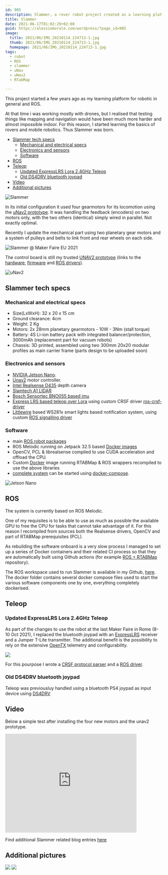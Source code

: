 ```yaml
---
id: 905
description: Slammer, a rover robot project created as a learning platform for mobile robots
title: Slammer
date: 2021-06-17T01:02:29+02:00
guid: https://alessiomorale.com/wordpress/?page_id=905
image:
  title: 2021/06/IMG_20210114_224713-1.jpg
  thumb: 2021/06/IMG_20210114_224713-1.jpg
  homepage: 2021/06/IMG_20210114_224713-1.jpg
tags:
  - robot
  - ROS
  - slammer
  - uNav
  - uNav2
  - RTabMap

---
```



This project started a few years ago as my learning platform for robotic in general and ROS.

At that time i was working mostly with drones, but I realised that testing things like mapping and navigation would have been much more harder and almost impossible indoor. For this reason, I started learning the basics of rovers and mobile robotics. Thus Slammer was born.
<!--more-->
- [Slammer tech specs](#slammer-tech-specs)
  - [Mechanical and electrical specs](#mechanical-and-electrical-specs)
  - [Electronics and sensors](#electronics-and-sensors)
  - [Software](#software)
- [ROS](#ros)
- [Teleop](#teleop)
  - [Updated ExpressLRS Lora 2.4GHz Teleop](#updated-expresslrs-lora-24ghz-teleop)
  - [Old DS4DRV bluetooth joypad](#old-ds4drv-bluetooth-joypad)
- [Video](#video)
- [Additional pictures](#additional-pictures)

![Slammer](/images/2021/10/IMG_20211008_183528.jpg)

In its initial configuration it used four gearmotors for its locomotion using the [uNav2 prototype](./unav2). It was handling the feedback (encoders) on two motors only, with the two others (identical) simply wired in parallel. Not exactly optimal.

Recently I update the mechanical part using two planetary gear motors and a system of pulleys and belts to link front and rear wheels on each side.

![Slammer @ Maker Faire EU 2021](/images/2021/10/IMG_20210425_164140.jpg)

The control board is still my trusted [UNAV2 prototype](./unav2) (links to the [hardware](https://github.com/AlessioMorale/unav2_hardware/tree/master/integrated_board), [firmware](https://github.com/AlessioMorale/unav2_stm32) and [ROS drivers](https://github.com/AlessioMorale/unav2_ros)).

![uNav2](/images/2021/06/DSC8028.jpg)

## Slammer tech specs

### Mechanical and electrical specs

- Size(LxWxH): 32 x 20 x 15 cm
- Ground clearance: 4cm
- Weight: 2 Kg
- Motors: 2x 28mm planetary gearmotors - 10W - 3Nm (stall torque)
- Battery: 4S Li-ion battery pack with integrated balancer/protection, 3000mAh (replacement part for vacuum robots)
- Chassis: 3D printed, assembled using two 300mm 20x20 modular profiles as main carrier frame (parts design to be uploaded soon)

### Electronics and sensors

- [NVIDIA Jetson Nano](https://www.nvidia.com/object/embedded-systems-dev-kits-modules.html).
- [Unav2](https://blog.alessiomorale.com/unav2) motor controller.
- [Intel Realsense D435](https://www.intelrealsense.com/depth-camera-d435/) depth camera
- [Slamtech A1 LIDAR](https://www.slamtec.com/en/Lidar/A1)
- [Bosch Sensortec BNO055 based imu](https://www.bosch-sensortec.com/products/smart-sensors/bno055/)
- [Express LRS based teleop over Lora](https://github.com/ExpressLRS/ExpressLRS) using custom CRSF driver [ros-crsf-driver](https://github.com/AlessioMorale/ros_crsf_driver)
- [Littlewire](https://littlewire.github.io/) based WS281x smart lights based notification system, using custom [ROS signalling driver](https://github.com/AlessioMorale/ros_signalling)

### Software

- main [ROS robot packages](https://github.com/AlessioMorale/slammer_rover)
- ROS Melodic running on Jetpack 32.5 based [Docker images](https://github.com/AlessioMorale/jetson-ros-perception)
- OpenCV, PCL & librealsense compiled to use CUDA acceleration and offload the CPU.
- Custom [Docker](https://github.com/AlessioMorale/jetson-ros-rtabmap) image running RTABMap & ROS wrappers recompiled to use the above libraries
- [complete system](https://github.com/AlessioMorale/slammer_rover) can be started using [docker-compose](https://github.com/AlessioMorale/slammer_rover/tree/master/docker).

![Jetson Nano](/images/2021/06/IMG_20210321_235444.jpg)

## ROS

The system is currently based on ROS Melodic.

One of my requisites is to be able to use as much as possible the available GPU to free the CPU for tasks that cannot take advantage of it. For this reason I recompiled from sources both the Realsense drivers, OpenCV and part of RTABMap prerequisites (PCL).

As rebuilding the software onboard is a very slow process I managed to set up a series of Docker containers and their related CI process so that they are automatically built using Github actions (for example [ROS + RTABMap](https://github.com/AlessioMorale/jetson-ros-rtabmap) repository).

The ROS workspace used to run Slammer is available in my Github, [here](https://github.com/AlessioMorale/rover_launch_files). The docker folder contains several docker compose files used to start the various software components one by one, everything completely dockerised.

## Teleop

### Updated ExpressLRS Lora 2.4GHz Teleop

As part of the changes to use the robot at the last Maker Faire in Rome (8-10 Oct 2021), I replaced the bluetooth joypad with an [ExpressLRS](https://www.expresslrs.org) receiver and a Jumper T-Lite transmitter. The additional benefit is the possibility to rely on the extensive [OpenTX](https://www.open-tx.org/) telemetry and configurability.

![](/images/2021/10/IMG_20211006_232200.jpg)

For this pourpose I wrote a [CRSF protocol parser](https://github.com/AlessioMorale/crsf_parser) and a [ROS driver](https://github.com/AlessioMorale/ros_crsf_driver).

### Old DS4DRV bluetooth joypad

Teleop was previousluy handled using a bluetooth PS4 joypad as input device using [DS4DRV](https://pypi.org/project/ds4drv/)

## Video

Below a simple test after installing the four new motors and the unav2 prototype.

<div class="flex-video">
<iframe width="420" height="315" src="https://www.youtube.com/embed/TDbqgjx-6oY" frameborder="0" allowfullscreen></iframe>
</div>

Find additional Slammer related blog entries [here](/tag/slammer)

## Additional pictures

![](/images/2021/10/IMG_20210423_173919.jpg)
![](/images/2021/10/IMG_20210425_164120.jpg)

